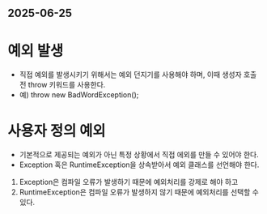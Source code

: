 ## 2025-06-25
# 예외 발생
- 직접 예외를 발생시키기 위해서는 예외 던지기를 사용해야 하며, 이때 생성자 호출 전 throw 키워드를 사용한다.
- 예) throw new BadWordException();

# 사용자 정의 예외
- 기본적으로 제공되는 예외가 아닌 특정 상황에서 직접 에외를 만들 수 있어야 한다.
- Exception 혹은 RuntimeException을 상속받아서 예외 클래스를 선언해야 한다.
1. Exception은 컴파일 오류가 발생하기 때문에 예외처리를 강제로 해야 하고
2. RuntimeException은 컴파일 오류가 발생하지 않기 때문에 예외처리를 선택할 수 있다.

# 
